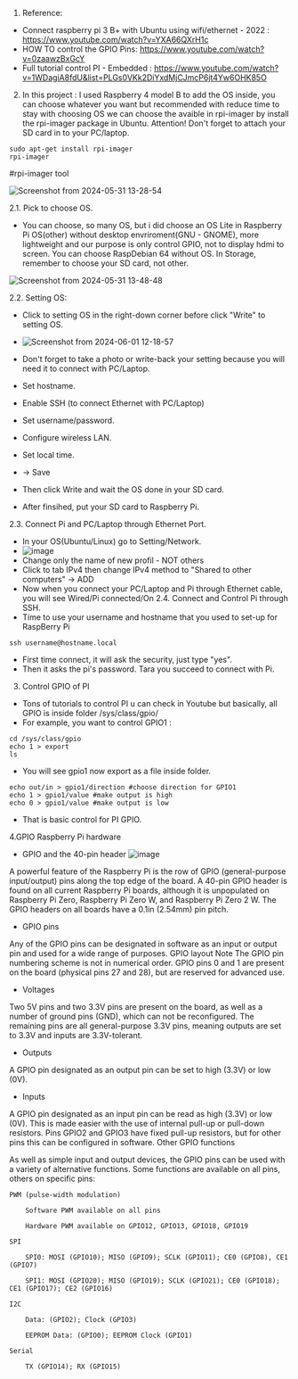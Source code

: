 1. Reference:
- Connect raspberry pi 3 B+ with Ubuntu using wifi/ethernet - 2022 : https://www.youtube.com/watch?v=YXA66QXrH1c
- HOW TO control the GPIO Pins: https://www.youtube.com/watch?v=0zaawzBxGcY
- Full tutorial control PI - Embedded : https://www.youtube.com/watch?v=1WDagiA8fdU&list=PLGs0VKk2DiYxdMjCJmcP6jt4Yw6OHK85O
2. In this project :
I used Raspberry 4 model B to add the OS inside, you can choose whatever you want but recommended with reduce time to stay with choosing OS
we can choose the avaible in rpi-imager by install the rpi-imager package in Ubuntu.
Attention! Don't forget to attach your SD card in to your PC/laptop.
```
sudo apt-get install rpi-imager
rpi-imager
```
#rpi-imager tool
 
  ![Screenshot from 2024-05-31 13-28-54](https://github.com/angerpro1411/TECTONIC/assets/166725219/54429c6e-4fed-42f6-a928-fad5de534ece)

2.1. Pick to choose OS.
- You can choose, so many OS, but i did choose an OS Lite in Raspberry Pi OS(other) without desktop envriroment(GNU - GNOME), more lightweight and our purpose is only 
control GPIO, not to display hdmi to screen. You can choose RaspDebian 64 without OS. In Storage, remember to choose your SD card, not other.


![Screenshot from 2024-05-31 13-48-48](https://github.com/angerpro1411/TECTONIC/assets/166725219/ada67c87-951e-4e82-a76d-4206bac72a9a)

2.2. Setting OS:
- Click to setting OS in the right-down corner before click "Write" to setting OS.
- ![Screenshot from 2024-06-01 12-18-57](https://github.com/angerpro1411/TECTONIC/assets/166725219/2b5f6ee4-d309-4e40-8010-44167e3b099c)

- Don't forget to take a photo or write-back your setting because you will need it to connect with PC/Laptop.
- Set hostname.
- Enable SSH (to connect Ethernet with PC/Laptop)
- Set username/password.
- Configure wireless LAN.
- Set local time.
- -> Save
- Then click Write and wait the OS done in your SD card.
- After finsihed, put your SD card to Raspberry Pi.

2.3. Connect Pi and PC/Laptop through Ethernet Port.
- In your OS(Ubuntu/Linux) go to Setting/Network.
- ![image](https://github.com/angerpro1411/TECTONIC/assets/166725219/64b23ccd-64fc-4c14-9950-896b9bbe6a18)
- Change only the name of new profil - NOT others
- Click to tab IPv4 then change IPv4 method to "Shared to other computers" -> ADD
- Now when you connect your PC/Laptop and Pi through Ethernet cable, you will see Wired/Pi connected/On
2.4. Connect and Control Pi through SSH.
- Time to use your username and hostname that you used to set-up for RaspBerry Pi
```
ssh username@hostname.local
```
- First time connect, it will ask the security, just type "yes".
- Then it asks the pi's password.
Tara you succeed to connect with Pi.

3. Control GPIO of PI
- Tons of tutorials to control PI u can check in Youtube but basically, all GPIO is inside folder /sys/class/gpio/
- For example, you want to control GPIO1 :
```
cd /sys/class/gpio
echo 1 > export
ls
```
- You will see gpio1 now export as a file inside folder.
```
echo out/in > gpio1/direction #choose direction for GPIO1
echo 1 > gpio1/value #make output is high
echo 0 > gpio1/value #make output is low
```
- That is basic control for PI GPIO.

4.GPIO Raspberry Pi hardware
- GPIO and the 40-pin header
![image](https://github.com/angerpro1411/TECTONIC/assets/166725219/fca7d860-8ef7-4212-b2bf-42014924a250)



A powerful feature of the Raspberry Pi is the row of GPIO (general-purpose input/output) pins along the top edge of the board. A 40-pin GPIO header is found on all current Raspberry Pi boards, although it is unpopulated on Raspberry Pi Zero, Raspberry Pi Zero W, and Raspberry Pi Zero 2 W. The GPIO headers on all boards have a 0.1in (2.54mm) pin pitch.
- GPIO pins

Any of the GPIO pins can be designated in software as an input or output pin and used for a wide range of purposes.
GPIO layout
Note
	The GPIO pin numbering scheme is not in numerical order. GPIO pins 0 and 1 are present on the board (physical pins 27 and 28), but are reserved for advanced use.
- Voltages

Two 5V pins and two 3.3V pins are present on the board, as well as a number of ground pins (GND), which can not be reconfigured. The remaining pins are all general-purpose 3.3V pins, meaning outputs are set to 3.3V and inputs are 3.3V-tolerant.
- Outputs

A GPIO pin designated as an output pin can be set to high (3.3V) or low (0V).
- Inputs

A GPIO pin designated as an input pin can be read as high (3.3V) or low (0V). This is made easier with the use of internal pull-up or pull-down resistors. Pins GPIO2 and GPIO3 have fixed pull-up resistors, but for other pins this can be configured in software.
Other GPIO functions

As well as simple input and output devices, the GPIO pins can be used with a variety of alternative functions. Some functions are available on all pins, others on specific pins:

    PWM (pulse-width modulation)

        Software PWM available on all pins

        Hardware PWM available on GPIO12, GPIO13, GPIO18, GPIO19

    SPI

        SPI0: MOSI (GPIO10); MISO (GPIO9); SCLK (GPIO11); CE0 (GPIO8), CE1 (GPIO7)

        SPI1: MOSI (GPIO20); MISO (GPIO19); SCLK (GPIO21); CE0 (GPIO18); CE1 (GPIO17); CE2 (GPIO16)

    I2C

        Data: (GPIO2); Clock (GPIO3)

        EEPROM Data: (GPIO0); EEPROM Clock (GPIO1)

    Serial

        TX (GPIO14); RX (GPIO15)

